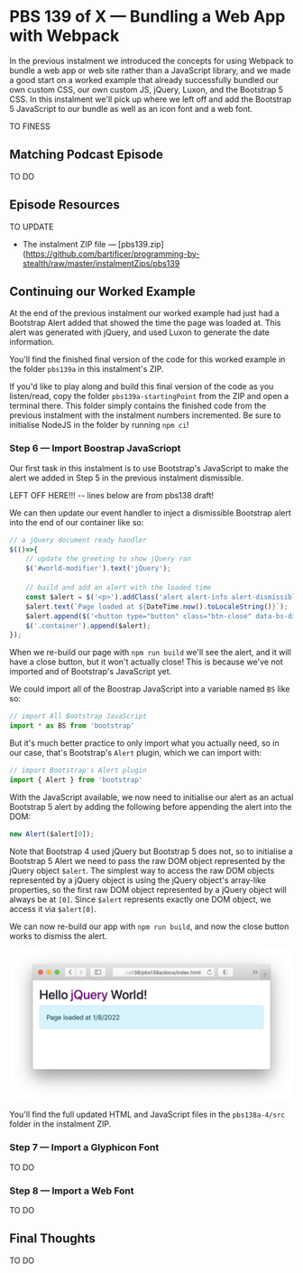 # PBS 139 of X — Bundling a Web App with Webpack

In the previous instalment we introduced the concepts for using Webpack to bundle a web app or web site rather than a JavaScript library, and we made a good start on a worked example that already successfully bundled our own custom CSS, our own custom JS, jQuery, Luxon, and the Bootstrap 5 CSS. In this instalment we'll pick up where we left off and add the Bootstrap 5 JavaScript to our bundle as well as an icon font and a web font.

TO FINESS

## Matching Podcast Episode

TO DO

## Episode Resources

TO UPDATE

* The instalment ZIP file — [pbs139.zip](https://github.com/bartificer/programming-by-stealth/raw/master/instalmentZips/pbs139

## Continuing our Worked Example

At the end of the previous instalment our worked example had just had a Bootstrap Alert added that showed the time the page was loaded at. This alert was generated with jQuery, and used Luxon to generate the date information.

You'll find the finished final version of the code for this worked example in the folder `pbs139a` in this instalment's ZIP.

If you'd like to play along and build this final version of the code as you listen/read, copy the folder `pbs139a-startingPoint` from the ZIP and open a terminal there. This folder simply contains the finished code from the previous instalment with the instalment numbers incremented. Be sure to initialise NodeJS in the folder by running `npm ci`!

### Step 6 — Import Boostrap JavaScriopt

Our first task in this instalment is to use Bootstrap's JavaScript to make the alert we added in Step 5 in the previous instalment dismissible.

LEFT OFF HERE!!! -- lines below are from pbs138 draft!

We can then update our event handler to inject a dismissible Bootstrap alert into the end of our container like so:

```js
// a jQuery document ready handler
$(()=>{
    // update the greeting to show jQuery ran
    $('#world-modifier').text('jQuery');

    // build and add an alert with the loaded time
    const $alert = $('<p>').addClass('alert alert-info alert-dismissible');
    $alert.text(`Page loaded at ${DateTime.now().toLocaleString()}`);
    $alert.append($('<button type="button" class="btn-close" data-bs-dismiss="alert" aria-label="Close"></button>'));
    $('.container').append($alert);
});
```

When we re-build our page with `npm run build` we'll see the alert, and it will have a close button, but it won't actually close! This is because we've not imported and of Bootstrap's JavaScript yet.

We could import all of the Boostrap JavaScript into a variable named `BS` like so:

```js
// import All Bootstrap JavaScript
import * as BS from 'bootstrap'
```

But it's much better practice to only import what you actually need, so in our case, that's Bootstrap's `Alert` plugin, which we can import with:

```js
// import Bootstrap's Alert plugin
import { Alert } from 'bootstrap'
```

With the JavaScript available, we now need to initialise our alert as an actual Bootstrap 5 alert by adding the following before appending the alert into the DOM:

```js
new Alert($alert[0]);
```

Note that Bootstrap 4 used jQuery but Bootstrap 5 does not, so to initialise  a Bootstrap 5 Alert we need to pass the raw DOM object represented by the jQuery object `$alert`. The simplest way to access the raw DOM objects represented by a jQuery object is using the jQuery object's array-like properties, so the first raw DOM object represented by a jQuery object will always be at `[0]`. Since `$alert` represents exactly one DOM object, we access it via `$alert[0]`.

We can now re-build our app with `npm run build`, and now the close button works to dismiss the alert.

![The app with the a working dismissible Bootstrap 5 Alert](assets/pbs138/screenshot-7-withBootstrapAlert.png)

You'll find the full updated HTML and JavaScript files in the `pbs138a-4/src` folder in the instalment ZIP.

### Step 7 — Import a Glyphicon Font

TO DO

### Step 8 — Import a Web Font

TO DO

## Final Thoughts

TO DO